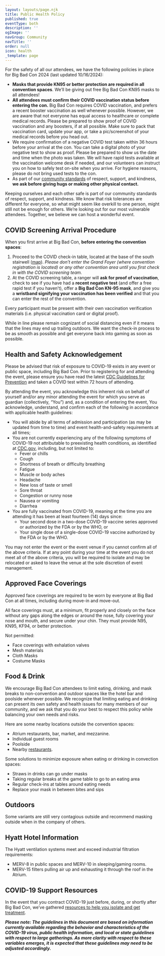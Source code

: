 ```yaml
---
layout: layouts/page.njk
title: Public Health Policy
published: true
eventType: both
description: ''
ogImage: ''
navGroup: Community
navTitle: ''
order: null
icon: health
_template: page
---
```


For the safety of all our attendees, we have the following policies in place for Big Bad Con 2024 (last updated 10/16/2024):

* **Masks that provide KN95 or better protection are required in all convention spaces**. We’ll be giving out free Big Bad Con KN95 masks to all attendees!
* **All attendees must confirm their COVID vaccination status before entering the con.** Big Bad Con requires COVID vaccination, and prefers a recent booster vaccination as well whenever possible. However, we are aware that not everyone has equal access to healthcare or complete medical records. Please be prepared to show proof of COVID vaccination and any boosters, if at all possible. Make sure to pack that vaccination card, update your app, or take a pic/screenshot of your medical records before you head out.
* We require confirmation of a negative COVID test taken within 36 hours before your arrival at the con. You can take a digital photo of your negative test to show as proof. Please be prepared to show us the date and time when the photo was taken. We will have rapid tests available at the vaccination welcome desk if needed, and our volunteers can instruct you on how to safely test on-site when you arrive. For hygiene reasons, please do not bring used tests to the con.
* As part of our [community standards](https://www.bigbadcon.com/community-standards/) of respect, support, and kindness, **we ask before giving hugs or making other physical contact.**

Keeping ourselves and each other safe is part of our community standards of respect, support, and kindness. We know that risk tolerances are different for everyone, so what might seem like overkill to one person, might still not be enough for others. We’re looking out for our most vulnerable attendees. Together, we believe we can host a wonderful event.

## COVID Screening Arrival Procedure

When you first arrive at Big Bad Con, **before entering the convention spaces**:

1. Proceed to the COVID check-in table, located at the base of the south stairwell ([map](https://www.bigbadcon.com/images/ground-floor.png)). *Please don’t enter the Grand Foyer (where convention registration is located) or any other convention area until you first check in with the COVID screening team.*
2. At the COVID screening table, a ranger will **ask for proof of vaccination**, check to see if you have had a **recent negative test** (and offer a free rapid test if you haven’t), offer a **Big Bad Con KN-95 mask**, and give you a **wristband signifying your vaccination has been verified** and that you can enter the rest of the convention.

Every participant must be present with their own vaccination verification materials (i.e. physical vaccination card or digital proof).

While in line please remain cognizant of social distancing even if it means that the lines may end up trailing outdoors. We want the check-in process to be as smooth as possible and get everyone back into gaming as soon as possible.

## Health and Safety Acknowledgement

Please be advised that risk of exposure to COVID-19 exists in any event or public space, including Big Bad Con. Prior to registering for and attending the event, please ensure you have read the latest [CDC Guidelines for Prevention](https://www.cdc.gov/media/releases/2024/p0301-respiratory-virus.html) and taken a COVID test within 72 hours of attending.

By attending the event, you acknowledge this inherent risk on behalf of yourself and/or any minor attending the event for which you serve as guardian (collectively, “You”) and, as a condition of entering the event, You acknowledge, understand, and confirm each of the following in accordance with applicable health guidelines:

* You will abide by all terms of admission and participation (as may be updated from time to time) and event health-and-safety requirements at all times;
* You are not currently experiencing any of the following symptoms of COVID-19 not attributable to preexisting health conditions, as identified at [CDC.gov](https://www.cdc.gov/covid/signs-symptoms/), including, but not limited to:
  * Fever or chills
  * Cough
  * Shortness of breath or difficulty breathing
  * Fatigue
  * Muscle or body aches
  * Headache
  * New loss of taste or smell
  * Sore throat
  * Congestion or runny nose
  * Nausea or vomiting
  * Diarrhea
* You are fully vaccinated from COVID-19, meaning at the time you are attending it has been at least fourteen (14) days since:
  * Your second dose in a two-dose COVID-19 vaccine series approved or authorized by the FDA or by the WHO, or
  * Your single dose of a single-dose COVID-19 vaccine authorized by the FDA or by the WHO.

You may not enter the event or the event venue if you cannot confirm all of the above criteria. If at any point during your time at the event you do not meet all of the above criteria, you will be required to isolate and may be relocated or asked to leave the venue at the sole discretion of event management.

## Approved Face Coverings

Approved face coverings are required to be worn by everyone at Big Bad Con at all times, including during move-in and move-out.

All face coverings must, at a minimum, fit properly and closely on the face without any gaps along the edges or around the nose, fully covering your nose and mouth, and secure under your chin. They must provide N95, KN95, KF94, or better protection.

Not permitted:

* Face coverings with exhalation valves
* Mesh materials
* Cloth Masks
* Costume Masks

## Food & Drink

We encourage Big Bad Con attendees to limit eating, drinking, and mask breaks to non-convention and outdoor spaces like the hotel bar and poolside whenever possible. We recognize that limiting eating and drinking can present its own safety and health issues for many members of our community, and we ask that you do your best to respect this policy while balancing your own needs and risks.

Here are some nearby locations outside the convention spaces:

* Atrium restaurants, bar, market, and mezzanine.
* Individual guest rooms
* Poolside
* Nearby [restaurants](https://www.google.com/maps/search/Restaurants/@37.5938725,-122.3673148,17z/data=!3m1!4b1!4m8!2m7!3m6!1sRestaurants!2s1333+Old+Bayshore+Hwy,+Burlingame,+CA+94010!3s0x808f762dcf6aa79d:0xf96ead8bab4aee5b!4m2!1d-122.3651261!2d37.5938725).

Some solutions to minimize exposure when eating or drinking in convection spaces:

* Straws in drinks can go under masks
* Taking regular breaks at the game table to go to an eating area
* Regular check-ins at tables around eating needs
* Replace your mask in between bites and sips

## Outdoors

Some variants are still very contagious outside and recommend masking outside when in the company of others.

## Hyatt Hotel Information

The Hyatt ventilation systems meet and exceed industrial filtration requirements:

* MERV-8 in public spaces and MERV-10 in sleeping/gaming rooms.
* MERV-15 filters pulling air up and exhausting it through the roof in the Atrium.

## COVID-19 Support Resources

In the event that you contract COVID-19 just before, during, or shortly after Big Bad Con, we’ve gathered [resources to help you isolate and get treatment](/covid-19-support-resources/).

***Please note: The guidelines in this document are based on information currently available regarding the behavior and characteristics of the COVID-19 virus, public health information, and local or state guidelines with respect to large gatherings. As more clarity with respect to these variables emerges, it is expected that these guidelines may need to be adjusted accordingly.***
